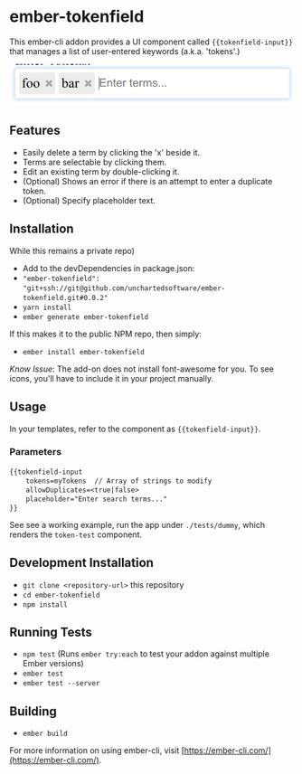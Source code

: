 # ember-tokenfield

This ember-cli addon provides a UI component called `{{tokenfield-input}}` that manages a list of user-entered keywords (a.k.a. 'tokens'.)

![tokenfield-input example](tokenfield-input-screenshot.png?raw=true)

## Features

* Easily delete a term by clicking the 'x' beside it.
* Terms are selectable by clicking them.
* Edit an existing term by double-clicking it.
* (Optional) Shows an error if there is an attempt to enter a duplicate token.
* (Optional) Specify placeholder text.

## Installation

While this remains a private repo)

* Add to the devDependencies in package.json:
 * ```"ember-tokenfield": "git+ssh://git@github.com/unchartedsoftware/ember-tokenfield.git#0.0.2"```
* `yarn install`
* `ember generate ember-tokenfield`

If this makes it to the public NPM repo, then simply:

* `ember install ember-tokenfield`

*Know Issue*: The add-on does not install font-awesome for you. To see icons, you'll have to include it in your project manually.

## Usage

In your templates, refer to the component as `{{tokenfield-input}}`.

### Parameters

```Handlebars
{{tokenfield-input 
    tokens=myTokens  // Array of strings to modify
    allowDuplicates=<true|false>
    placeholder="Enter search terms..."
}}
```

See see a working example, run the app under `./tests/dummy`, which renders the `token-test` component.

## Development Installation

* `git clone <repository-url>` this repository
* `cd ember-tokenfield`
* `npm install`

## Running Tests

* `npm test` (Runs `ember try:each` to test your addon against multiple Ember versions)
* `ember test`
* `ember test --server`

## Building

* `ember build`

For more information on using ember-cli, visit [https://ember-cli.com/](https://ember-cli.com/).
